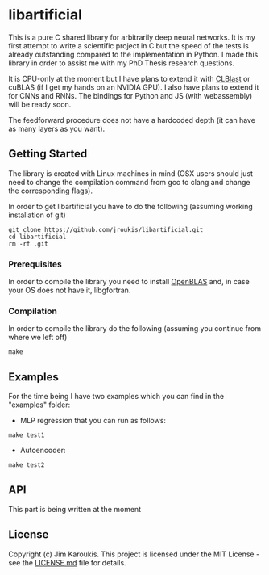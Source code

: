 # libartificial

This is a pure C shared library for arbitrarily deep neural networks. It is my first attempt to write a scientific project in C but the speed of the tests is already outstanding compared to the implementation in Python. I made this library in order to assist me with my PhD Thesis research questions.

It is CPU-only at the moment but I have plans to extend it with [CLBlast](https://github.com/CNugteren/CLBlast) or cuBLAS (if I get my hands on an NVIDIA GPU). I also have plans to extend it for CNNs and RNNs. The bindings for Python and JS (with webassembly) will be ready soon.

The feedforward procedure does not have a hardcoded depth (it can have as many layers as you want).

## Getting Started

The library is created with Linux machines in mind (OSX users should just need to change the compilation command from gcc to clang and change the corresponding flags).

In order to get libartificial you have to do the following (assuming working installation of git)

```
git clone https://github.com/jroukis/libartificial.git
cd libartificial
rm -rf .git
```

### Prerequisites

In order to compile the library you need to install [OpenBLAS](https://github.com/xianyi/OpenBLAS) and, in case your OS does not have it, libgfortran.

### Compilation

In order to compile the library do the following (assuming you continue from where we left off)

```
make
```

## Examples

For the time being I have two examples which you can find in the "examples" folder:
- MLP regression that you can run as follows:
```
make test1
```

- Autoencoder:
```
make test2
```

## API

This part is being written at the moment

## License

Copyright (c) Jim Karoukis.
This project is licensed under the MIT License - see the [LICENSE.md](LICENSE.md) file for details.
